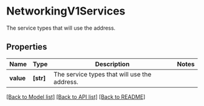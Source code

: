 # NetworkingV1Services

The service types that will use the address.

## Properties
Name | Type | Description | Notes
------------ | ------------- | ------------- | -------------
**value** | **[str]** | The service types that will use the address. | 

[[Back to Model list]](../README.md#documentation-for-models) [[Back to API list]](../README.md#documentation-for-api-endpoints) [[Back to README]](../README.md)


